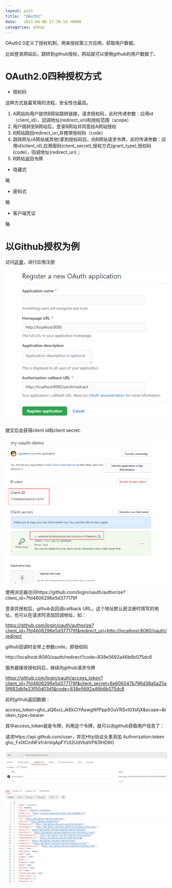 ```yaml
---
layout: post
title:  "OAuth2"
date:   2021-04-06 17:30:19 +0800
categories: eShop
---
```

OAuth2.0定义了授权机制，用来授权第三方应用，获取用户数据。

比如登录网站后，跳转到github授权，网站就可以使用github的用户数据了。

# OAuth2.0四种授权方式

+ 授权码

这种方式是最常用的流程，安全性也最高。
1. A网站向用户提供B网站跳转链接，请求授权码，此时传递参数：应用id（client_id）、回调地址(redirect_uri)和授权范围（scope）
2. 用户跳转到B网站后，登录B网站并同意给A网站授权
3. B网站跳回redirect_uri,并携带授权码（code）
4. 跳转网址(A网站或其他)拿到授权码后，向B网站请求令牌，此时传递参数：应用id(client_id),应用密码(client_secret),授权方式(grant_type),授权码(code)，回调地址(redirect_uri)；
5. B网站返回令牌

+ 隐藏式

略

+ 密码式

略

+ 客户端凭证

略


# 以Github授权为例
访问[这里](https://github.com/settings/applications/new)，进行应用注册


![注册界面](/images/oauth/oauth.bmp)

提交后会获得client id和client secret.

![注册成功界面](/images/oauth/oauth2.bmp)

使用浏览器访问https://github.com/login/oauth/authorize?client_id=7fd4606296e5d377179f

登录并授权后，github会回调callback URL。这个地址默认是注册时填写的地址，也可以在请求时添加回调地址，如：

https://github.com/login/oauth/authorize?client_id=7fd4606296e5d377179f&redirect_uri=http://localhost:8080/oauth/redirect

github回调时会带上参数code，即授权码

http://localhost:8080/oauth/redirect?code=838e5692a46b6b075dc6

服务器接收授权码后，继续向github请求令牌

https://github.com/login/oauth/access_token?client_id=7fd4606296e5d377179f&client_secret=6e606047b796d38a5a25a5f682db1e23f50d03d1&code=838e5692a46b6b075dc6

此时github返回数据：

access_token=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&scope=&token_type=bearer

其中access_token就是令牌，利用这个令牌，就可以向github获取用户信息了：

请求https://api.github.com/user，并在Http协议头里添加 Authorization:token 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

![请求数据](/images/oauth/oauth3.bmp)
